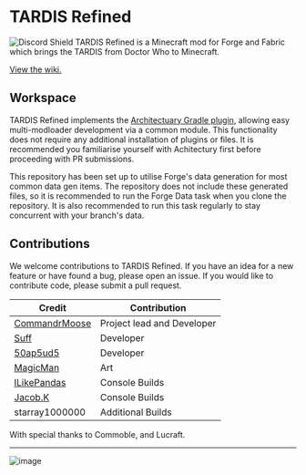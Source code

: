 # TARDIS Refined
<img src="https://discordapp.com/api/guilds/1054629302152478730/widget.png?style=shield" alt="Discord Shield"/>
 TARDIS Refined is a Minecraft mod for Forge and Fabric which brings the TARDIS from Doctor Who to Minecraft.
 
 <a href="https://github.com/CommandrMoose/TardisRefined/wiki">View the wiki.</a>

## Workspace
TARDIS Refined implements the <a href="https://github.com/architectury/architectury-plugin">Architectuary Gradle plugin</a>, allowing easy multi-modloader development via a common module. This functionality does not require any additional installation of plugins or files. It is recommended you familiarise yourself with Achitectury first before proceeding with PR submissions. 

This repository has been set up to utilise Forge's data generation for most common data gen items. The repository does not include these generated files, so it is recommended to run the Forge Data task when you clone the repository. It is also recommended to run this task regularly to stay concurrent with your branch's data.


## Contributions

We welcome contributions to TARDIS Refined. If you have an idea for a new feature or have found a bug, please open an issue. If you would like to contribute code, please submit a pull request.

<table>
   <thead>
      <tr>
         <th>Credit</th>
         <th>Contribution</th>
      </tr>
   </thead>
   <tbody>
<tr><td><a href="https://twitter.com/CommandrMoose">CommandrMoose</a></td>
         <td>Project lead and Developer</td> </tr>
      <tr>
         <td><a href="https://twitter.com/Suff1999">Suff</a></td>
         <td>Developer</td>
      </tr>
            <tr>
         <td><a href="https://twitter.com/50ap5ud5">50ap5ud5</a></td>
         <td>Developer</td>
      </tr>
<tr><td><a href="https://twitter.com/MagicMrmann">MagicMan</a></td>
         <td>Art</td> </tr>
<tr><td><a href="https://twitter.com/ILikePandas18">ILikePandas</a></td>
         <td>Console Builds</td> </tr>
         <tr><td><a href="https://twitter.com/JacobKauffman11">Jacob.K</a></td>
         <td>Console Builds</td> </tr>
                  <tr><td>starray1000000</td>
         <td>Additional Builds</td> </tr>

   </tbody>
</table>

With special thanks to Commoble, and Lucraft.<br/><hr/>
![image](https://user-images.githubusercontent.com/34910888/209611682-abeaedc6-cf9a-465f-a693-9ba85f38cca6.png)

